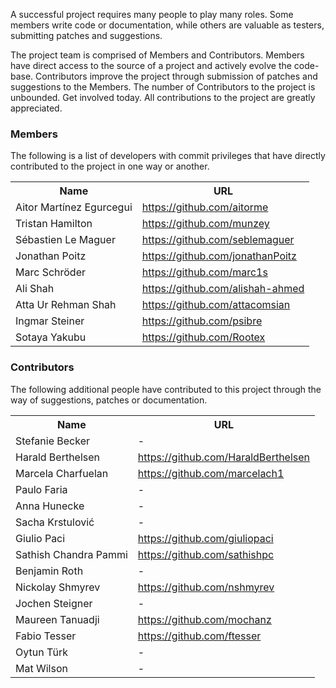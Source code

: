 <p>A successful project requires many people to play many roles. Some members write code or documentation, while others are valuable as testers, submitting patches and suggestions.</p>
<p>The project team is comprised of Members and Contributors. Members have direct access to the source of a project and actively evolve the code-base. Contributors improve the project through submission of patches and suggestions to the Members. The number of Contributors to the project is unbounded. Get involved today. All contributions to the project are greatly appreciated.</p>
<div class="section">
<h3><a name="Members"></a>Members</h3><a name="Members"></a>
<p>The following is a list of developers with commit privileges that have directly contributed to the project in one way or another.</p>
<table border="0" class="table table-striped">
<tr class="a">
<th>Name</th>
<th>URL</th></tr>
<tr class="b">
<td>Aitor Mart&#xed;nez Egurcegui</td>
<td><a class="externalLink" href="https://github.com/aitorme">https://github.com/aitorme</a></td></tr>
<tr class="a">
<td>Tristan Hamilton</td>
<td><a class="externalLink" href="https://github.com/munzey">https://github.com/munzey</a></td></tr>
<tr class="b">
<td>S&#xe9;bastien Le Maguer</td>
<td><a class="externalLink" href="https://github.com/seblemaguer">https://github.com/seblemaguer</a></td></tr>
<tr class="a">
<td>Jonathan Poitz</td>
<td><a class="externalLink" href="https://github.com/jonathanPoitz">https://github.com/jonathanPoitz</a></td></tr>
<tr class="b">
<td>Marc Schr&#xf6;der</td>
<td><a class="externalLink" href="https://github.com/marc1s">https://github.com/marc1s</a></td></tr>
<tr class="a">
<td>Ali Shah</td>
<td><a class="externalLink" href="https://github.com/alishah-ahmed">https://github.com/alishah-ahmed</a></td></tr>
<tr class="b">
<td>Atta Ur Rehman Shah</td>
<td><a class="externalLink" href="https://github.com/attacomsian">https://github.com/attacomsian</a></td></tr>
<tr class="a">
<td>Ingmar Steiner</td>
<td><a class="externalLink" href="https://github.com/psibre">https://github.com/psibre</a></td></tr>
<tr class="b">
<td>Sotaya Yakubu</td>
<td><a class="externalLink" href="https://github.com/Rootex">https://github.com/Rootex</a></td></tr></table></div>
<div class="section">
<h3><a name="Contributors"></a>Contributors</h3><a name="Contributors"></a>
<p>The following additional people have contributed to this project through the way of suggestions, patches or documentation.</p>
<table border="0" class="table table-striped">
<tr class="a">
<th>Name</th>
<th>URL</th></tr>
<tr class="b">
<td>Stefanie Becker</td>
<td>-</td></tr>
<tr class="a">
<td>Harald Berthelsen</td>
<td><a class="externalLink" href="https://github.com/HaraldBerthelsen">https://github.com/HaraldBerthelsen</a></td></tr>
<tr class="b">
<td>Marcela Charfuelan</td>
<td><a class="externalLink" href="https://github.com/marcelach1">https://github.com/marcelach1</a></td></tr>
<tr class="a">
<td>Paulo Faria</td>
<td>-</td></tr>
<tr class="b">
<td>Anna Hunecke</td>
<td>-</td></tr>
<tr class="a">
<td>Sacha Krstulovi&#x107;</td>
<td>-</td></tr>
<tr class="b">
<td>Giulio Paci</td>
<td><a class="externalLink" href="https://github.com/giuliopaci">https://github.com/giuliopaci</a></td></tr>
<tr class="a">
<td>Sathish Chandra Pammi</td>
<td><a class="externalLink" href="https://github.com/sathishpc">https://github.com/sathishpc</a></td></tr>
<tr class="b">
<td>Benjamin Roth</td>
<td>-</td></tr>
<tr class="a">
<td>Nickolay Shmyrev</td>
<td><a class="externalLink" href="https://github.com/nshmyrev">https://github.com/nshmyrev</a></td></tr>
<tr class="b">
<td>Jochen Steigner</td>
<td>-</td></tr>
<tr class="a">
<td>Maureen Tanuadji</td>
<td><a class="externalLink" href="https://github.com/mochanz">https://github.com/mochanz</a></td></tr>
<tr class="b">
<td>Fabio Tesser</td>
<td><a class="externalLink" href="https://github.com/ftesser">https://github.com/ftesser</a></td></tr>
<tr class="a">
<td>Oytun T&#xfc;rk</td>
<td>-</td></tr>
<tr class="b">
<td>Mat Wilson</td>
<td>-</td></tr></table></div></div>
                  </div>
            </div>
          </div>